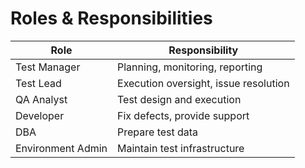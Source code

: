# Roles & Responsibilities
 
| Role            | Responsibility                          |
|------------------|-------------------------------------------|
| Test Manager     | Planning, monitoring, reporting           |
| Test Lead        | Execution oversight, issue resolution     |
| QA Analyst       | Test design and execution                 |
| Developer        | Fix defects, provide support              |
| DBA              | Prepare test data                         |
| Environment Admin| Maintain test infrastructure              |
 